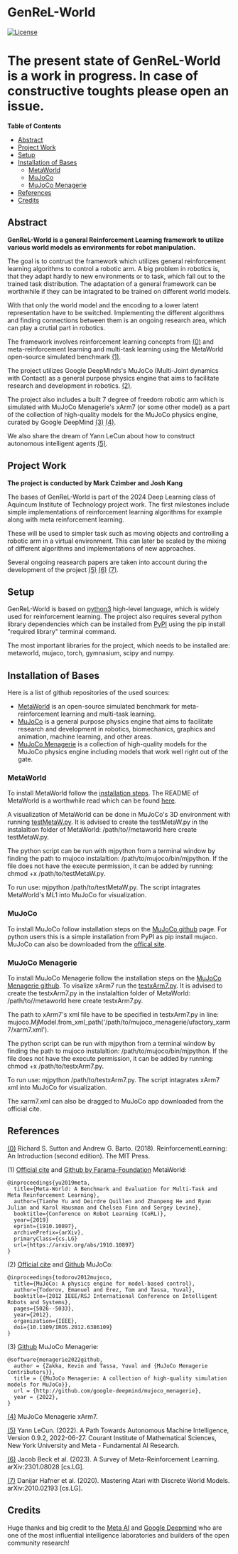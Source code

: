 # GenReL-World
[![License](https://img.shields.io/badge/license-MIT-blue.svg)](https://github.com/CIMBIBOY/GenRel-MetaWorld/blob/master/LICENSE)

# The present state of GenReL-World is a work in progress. In case of constructive toughts please open an issue.

__Table of Contents__
- [Abstract](#abstract)
- [Project Work](#project-work)
- [Setup](#setup)
- [Installation of Bases](#installation-of-bases)
  * [MetaWorld](#metaworld)
  * [MuJoCo](#mujoco)
  * [MuJoCo Menagerie](#mujoco-menagerie)
- [References](#references)
- [Credits](#credits)

## Abstract

__GenReL-World is a general Reinforcement Learning framework to utilize various world models as environments for robot manipulation.__

The goal is to contrust the framework which utilizes general reinforcement learning algorithms to control a robotic arm. 
A big problem in robotics is, that they adapt hardly to new environments or to task, which fall out to the trained task distribution. 
The adaptation of a general framework can be worthwhile if they can be intagrated to be trained on different world models. 

With that only the world model and the encoding to a lower latent representation have to be switched. 
Implementing the different algorithms and finding connections between them is an ongoing research area, which can play a crutial part in robotics. 

The framework involves reinforcement learning concepts from [(0)](https://www.andrew.cmu.edu/course/10-703/textbook/BartoSutton.pdf) and meta-reinforcement learning and multi-task learning using the MetaWorld open-source simulated benchmark [(1)](https://meta-world.github.io/). 

The project utilizes Google DeepMinds's MuJoCo (Multi-Joint dynamics with Contact) as a general purpose physics engine that aims to facilitate research and development in robotics. [(2)](https://mujoco.org/). 

The project also includes a built 7 degree of freedom robotic arm which is simulated with MuJoCo Menagerie's xArm7 (or some other model) as a part of the collection of high-quality models for the MuJoCo physics engine, curated by Google DeepMind [(3)](https://github.com/google-deepmind/mujoco_menagerie) [(4)](https://github.com/google-deepmind/mujoco_menagerie/tree/main/ufactory_xarm7). 

We also share the dream of Yann LeCun about how to construct autonomous intelligent agents [(5)](https://openreview.net/pdf?id=BZ5a1r-kVsf).

## Project Work 

__The project is conducted by Mark Czimber and Josh Kang__

The bases of GenReL-World is part of the 2024 Deep Learning class of Aquincum Institute of Technology project work. 
The first milestones include simple implementations of reinforcement learning algorithms for example along with meta reinforcement learning. 

These will be used to simpler task such as moving objects and controlling a robotic arm in a virtual environment. 
This can later be scaled by the mixing of different algorithms and implementations of new approaches. 

Several ongoing reasearch papers are taken into account during the development of the project [(5)](https://openreview.net/pdf?id=BZ5a1r-kVsf) [(6)](https://arxiv.org/abs/2301.08028) [(7)](https://arxiv.org/abs/2010.02193).  

## Setup

GenReL-World is based on [python3](https://www.python.org/downloads/) high-level language, which is widely used for reinforcement learning. 
The project also requires several python library dependencies which can be installed from [PyPI](https://pypi.org/) using the pip install "required library" terminal command. 

The most important libraries for the project, which needs to be installed are: metaworld, mujaco, torch, gymnasium, scipy and numpy.

## Installation of Bases
Here is a list of github repositories of the used sources: 

* [MetaWorld](https://meta-world.github.io/) is an open-source simulated benchmark for meta-reinforcement learning and multi-task learning. 
* [MuJoCo](https://github.com/google-deepmind/mujoco) is a general purpose physics engine that aims to facilitate research and development in robotics, biomechanics, graphics and animation, machine learning, and other areas. 
* [MuJoCo Menagerie](https://github.com/google-deepmind/mujoco_menagerie) is a collection of high-quality models for the MuJoCo physics engine including models that work well right out of the gate.

### MetaWorld
To install MetaWorld follow the [installation steps](https://github.com/Farama-Foundation/Metaworld?tab=readme-ov-file#installation).
The README of MetaWorld is a worthwhile read which can be found [here](https://github.com/Farama-Foundation/Metaworld/blob/master/README.md).

A visualization of MetaWorld can be done in MuJoCo's 3D environment with running [testMetaW.py](https://github.com/CIMBIBOY/GenReL-World/blob/main/testMetaW.py). 
It is advised to create the testMetaW.py in the instalaltion folder of MetaWorld: /path/to//metaworld here create testMetaW.py. 

The python script can be run with mjpython from a terminal window by finding the path to mujoco instalaltion: /path/to/mujoco/bin/mjpython. 
If the file does not have the execute permission, it can be added by running: chmod +x /path/to/testMetaW.py. 

To run use: mjpython /path/to/testMetaW.py. The script intagrates MetaWorld's ML1 into MuJoCo for visualization. 

### MuJoCo
To install MuJoCo follow installation steps on the [MuJoCo github](https://github.com/google-deepmind/mujoco) page. 
For python users this is a simple installation from PyPI as pip install mujaco. 
MuJoCo can also be downloaded from the [offical site](https://mujoco.org/).

### MuJoCo Menagerie
To install MuJoCo Menagerie follow the installation steps on the [MuJoCo Menagerie github](https://github.com/google-deepmind/mujoco_menagerie/tree/main?tab=readme-ov-file#installation-and-usage). To visalize xArm7 run the [testxArm7.py](https://github.com/CIMBIBOY/GenReL-World/blob/main/testxArm7.py). 
It is advised to create the testxArm7.py in the instalaltion folder of MetaWorld: /path/to//metaworld here create testxArm7.py.

The path to xArm7's xml file have to be specified in testxArm7.py in line: 
mujoco.MjModel.from_xml_path('/path/to/mujoco_menagerie/ufactory_xarm7/xarm7.xml'). 

The python script can be run with mjpython from a terminal window by finding the path to mujoco instalaltion: /path/to/mujoco/bin/mjpython. If the file does not have the execute permission, it can be added by running: chmod +x /path/to/testxArm7.py. 

To run use: mjpython /path/to/testxArm7.py. The script intagrates xArm7 xml into MuJoCo for visualization. 

The xarm7.xml can also be dragged to MuJoCo app downloaded from the official cite.

## References 

[(0)](https://www.andrew.cmu.edu/course/10-703/textbook/BartoSutton.pdf) Richard S. Sutton and Andrew G. Barto. (2018). ReinforcementLearning: An Introduction (second edition). The MIT Press. 

(1) [Official cite](https://meta-world.github.io/) and
[Github by Farama-Foundation](https://github.com/Farama-Foundation/Metaworld)
MetaWorld: 
```
@inproceedings{yu2019meta,
  title={Meta-World: A Benchmark and Evaluation for Multi-Task and Meta Reinforcement Learning},
  author={Tianhe Yu and Deirdre Quillen and Zhanpeng He and Ryan Julian and Karol Hausman and Chelsea Finn and Sergey Levine},
  booktitle={Conference on Robot Learning (CoRL)},
  year={2019}
  eprint={1910.10897},
  archivePrefix={arXiv},
  primaryClass={cs.LG}
  url={https://arxiv.org/abs/1910.10897}
}
```

(2) [Official cite](https://mujoco.org/) and
[Github](https://github.com/google-deepmind/mujoco)
MuJoCo: 
```
@inproceedings{todorov2012mujoco,
  title={MuJoCo: A physics engine for model-based control},
  author={Todorov, Emanuel and Erez, Tom and Tassa, Yuval},
  booktitle={2012 IEEE/RSJ International Conference on Intelligent Robots and Systems},
  pages={5026--5033},
  year={2012},
  organization={IEEE},
  doi={10.1109/IROS.2012.6386109}
}
```

(3) [Github](https://github.com/google-deepmind/mujoco_menagerie)
MuJoCo Menagerie:
```
@software{menagerie2022github,
  author = {Zakka, Kevin and Tassa, Yuval and {MuJoCo Menagerie Contributors}},
  title = {{MuJoCo Menagerie: A collection of high-quality simulation models for MuJoCo}},
  url = {http://github.com/google-deepmind/mujoco_menagerie},
  year = {2022},
}
```

[(4)](https://github.com/google-deepmind/mujoco_menagerie/tree/main/ufactory_xarm7) MuJoCo Menagerie xArm7.

[(5)](https://openreview.net/pdf?id=BZ5a1r-kVsf) Yann LeCun. (2022). A Path Towards Autonomous Machine Intelligence, Version 0.9.2, 2022-06-27. Courant Institute of Mathematical Sciences, New York University and Meta - Fundamental AI Research. 

[(6)](https://arxiv.org/abs/2301.08028) Jacob Beck et al. (2023). A Survey of Meta-Reinforcement Learning. arXiv:2301.08028 [cs.LG].

[(7)](https://arxiv.org/abs/2010.02193) Danijar Hafner et al. (2020).	Mastering Atari with Discrete World Models. arXiv:2010.02193 [cs.LG].

## Credits 

Huge thanks and big credit to the [Meta AI](https://ai.meta.com/) and [Google Deepmind](https://deepmind.google/) who are one of the most influential intelligence laboratories and builders of the open community research!








